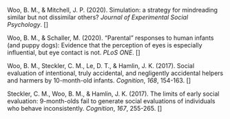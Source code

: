 <script src="https://unpkg.com/ionicons@4.5.5/dist/ionicons.js"></script>

<!--## 2017-->
Woo, B. M., & Mitchell, J. P. (2020). Simulation: a strategy for mindreading similar but not dissimilar others? *Journal of Experimental Social Psychology*. [<a style="font-size:15px" href="https://scholar.harvard.edu/files/brandonmatthewwoo/files/woomitchell2020.pdf" target="_blank"><ion-icon name="document"></ion-icon></a>]

Woo, B. M., & Schaller, M. (2020). “Parental” responses to human infants (and  puppy dogs): Evidence that the perception of eyes is especially  influential, but eye contact is not. *PLoS ONE*. [<a style="font-size:15px" href="https://scholar.harvard.edu/files/brandonmatthewwoo/files/wooschaller2020.pdf" target="_blank"><ion-icon name="document"></ion-icon></a>]

Woo, B. M., Steckler, C. M., Le, D. T., & Hamlin, J. K. (2017). Social evaluation of intentional, truly accidental, and negligently accidental helpers and harmers by 10-month-old infants. *Cognition*, *168*, 154-163. [<a style="font-size:15px" href="https://scholar.harvard.edu/files/brandonmatthewwoo/files/woostecklerlehamlin2017.pdf" target="_blank"><ion-icon name="document"></ion-icon></a>]

Steckler, C. M., Woo, B. M., & Hamlin, J. K. (2017). The limits of early social evaluation: 9-month-olds fail to generate social evaluations of individuals who behave inconsistently. *Cognition*, *167*, 255-265. [<a style="font-size:15px" href="https://scholar.harvard.edu/files/brandonmatthewwoo/files/stecklerwoohamlin2017.pdf" target="_blank"><ion-icon name="document"></ion-icon></a>]


